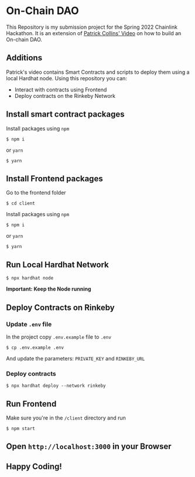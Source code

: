# On-Chain DAO

This Repository is my submission project for the Spring 2022 Chainlink Hackathon. 
It is an extension of [Patrick Collins' Video](https://www.youtube.com/watch?v=AhJtmUqhAqg) on how to build an On-chain DAO.

## Additions

Patrick's video contains Smart Contracts and scripts to deploy them using a local Hardhat node. Using this repository you can:

 - Interact with contracts using Frontend
 - Deploy contracts on the Rinkeby Network


## Install smart contract packages

Install packages using `npm`
```
$ npm i
```
or `yarn`
```
$ yarn
```

## Install Frontend packages

Go to the frontend folder
```
$ cd client
```
Install packages using `npm`
```
$ npm i
```
or `yarn`
```
$ yarn
```

## Run Local Hardhat Network

```
$ npx hardhat node
```

**Important: Keep the Node running**

## Deploy Contracts on Rinkeby
### Update `.env` file

In the project copy `.env.example` file to `.env`
```
$ cp .env.example .env
```
And update the parameters: `PRIVATE_KEY` and `RINKEBY_URL`

### Deploy contracts

```
$ npx hardhat deploy --network rinkeby
```

## Run Frontend
Make sure you're in the `/client` directory and run
```
$ npm start
```
## Open `http://localhost:3000` in your Browser

## Happy Coding!

